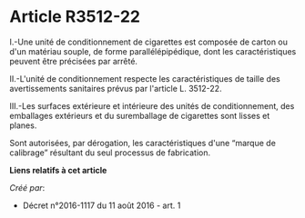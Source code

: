 # Article R3512-22

I.-Une unité de conditionnement de cigarettes est composée de carton ou d'un matériau souple, de forme parallélépipédique,
dont les caractéristiques peuvent être précisées par arrêté. 

II.-L'unité de conditionnement respecte les caractéristiques de taille des avertissements sanitaires prévus par l'article L.
3512-22. 

III.-Les surfaces extérieure et intérieure des unités de conditionnement, des emballages extérieurs et du suremballage de
cigarettes sont lisses et planes. 

Sont autorisées, par dérogation, les caractéristiques d'une “marque de calibrage” résultant du seul processus de fabrication.

**Liens relatifs à cet article**

_Créé par_:

  - Décret n°2016-1117 du 11 août 2016 - art. 1
